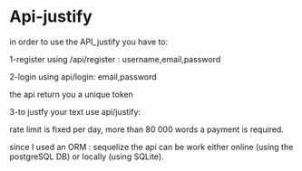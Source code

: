# Api-justify

in order to use the API_justify
you have to:

1-register using /api/register :
 username,email,password

2-login using  api/login:
 email,password

the api return you a unique token

3-to justfy your text use  api/justify:

rate limit is fixed per day, more than 80 000 words a payment is required.


since I used an ORM : sequelize  the api can be work either online (using the postgreSQL DB) or locally (using SQLite).
